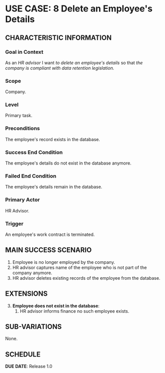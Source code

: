 # USE CASE: 8 Delete an Employee's Details

## CHARACTERISTIC INFORMATION

### Goal in Context

As an *HR advisor* I want *to delete an employee's details* so that *the company is compliant with data retention legislation.*

### Scope

Company.

### Level

Primary task.

### Preconditions

The employee's record exists in the database.

### Success End Condition

The employee's details do not exist in the database anymore.

### Failed End Condition

The employee's details remain in the database.

### Primary Actor

HR Advisor.

### Trigger

An employee's work contract is terminated.

## MAIN SUCCESS SCENARIO

1. Employee is no longer employed by the company.
2. HR advisor captures name of the employee who is not part of the company anymore.
3. HR advisor deletes existing records of the employee from the database.

## EXTENSIONS

3. **Employee does not exist in the database**:
    1. HR advisor informs finance no such employee exists.

## SUB-VARIATIONS

None.

## SCHEDULE

**DUE DATE**: Release 1.0